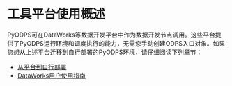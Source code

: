 # 工具平台使用概述

PyODPS可在DataWorks等数据开发平台中作为数据开发节点调用。这些平台提供了PyODPS运行环境和调度执行的能力，无需您手动创建ODPS入口对象。如果您想从上述平台迁移到自行部署的PyODPS环境，请仔细阅读下列章节：

-   [从平台到自行部署](/intl.zh-CN/开发/PyODPS/工具平台使用指南/从平台到自行部署.md)
-   [DataWorks用户使用指南](/intl.zh-CN/开发/PyODPS/工具平台使用指南/在DataWorks上使用PyODPS.md)

